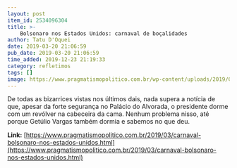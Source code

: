 ```yaml
---
layout: post
item_id: 2534096304
title: >-
    Bolsonaro nos Estados Unidos: carnaval de boçalidades
author: Tatu D'Oquei
date: 2019-03-20 21:06:59
pub_date: 2019-03-20 21:06:59
time_added: 2019-12-23 21:19:33
category: refletimos
tags: []
image: https://www.pragmatismopolitico.com.br/wp-content/uploads/2019/03/bolsonaro-olavo.jpg
---
```


De todas as bizarrices vistas nos últimos dais, nada supera a notícia de que, apesar da forte segurança no Palácio do Alvorada, o presidente dorme com um revólver na cabeceira da cama. Nenhum problema nisso, até porque Getúlio Vargas também dormia e sabemos no que deu.

**Link:** [https://www.pragmatismopolitico.com.br/2019/03/carnaval-bolsonaro-nos-estados-unidos.html](https://www.pragmatismopolitico.com.br/2019/03/carnaval-bolsonaro-nos-estados-unidos.html)

